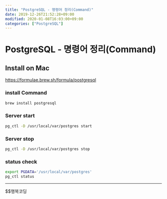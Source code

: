 ```yaml
---
title: "PostgreSQL - 명령어 정리(Command)"
date: 2019-12-26T21:52:28+09:00
modified: 2020-01-08T16:03:00+09:00
categories: ["PostgreSQL"]
---
```


# PostgreSQL - 명령어 정리(Command)

## Install on Mac

<https://formulae.brew.sh/formula/postgresql>

### install Command

```bash
brew install postgresql
```

### Server start

```bash
pg_ctl -D /usr/local/var/postgres start
```

### Server stop

```bash
pg_ctl -D /usr/local/var/postgres stop
```

### status check

```bash
export PGDATA='/usr/local/var/postgres'
pg_ctl status
```

---

$$행복코딩